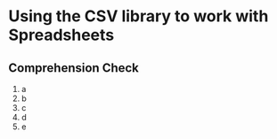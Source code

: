 [//]: <> (author: Joe Turner)
[//]: <> (type: 3pc)
[//]: <> (time: )

# Using the CSV library to work with Spreadsheets



## Comprehension Check

1. a
2. b
3. c
4. d
5. e
